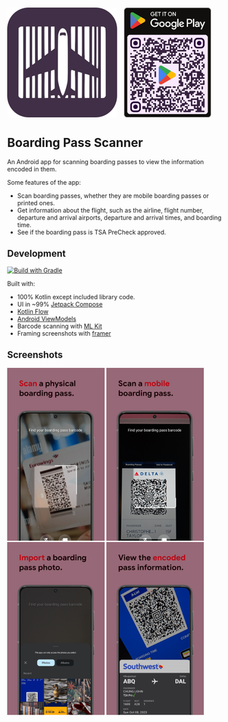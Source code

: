 <span><picture><img src="images/play_store_512_rounded.webp" width="256" alt="Logo icon"/></picture></span> &nbsp;&nbsp;
<a href='https://play.google.com/store/apps/details?id=ca.amandeep.bcbpscanner&pcampaignid=pcampaignidMKT-Other-global-all-co-prtnr-py-PartBadge-Mar2515-1'><img alt='Get it on Google Play' src='images/play_store_qr_code.webp' height="256"/></a> &nbsp;

# Boarding Pass Scanner

An Android app for scanning boarding passes to view the information encoded in them.

Some features of the app:
* Scan boarding passes, whether they are mobile boarding passes or printed ones.
* Get information about the flight, such as the airline, flight number, departure and arrival airports, departure and arrival times, and boarding time.
* See if the boarding pass is TSA PreCheck approved.

## Development
[![Build with Gradle](https://github.com/amandeepg/BoardingPassScanner/actions/workflows/gradle.yml/badge.svg)](https://github.com/amandeepg/BoardingPassScanner/actions/workflows/gradle.yml)

Built with:
* 100% Kotlin except included library code.
* UI in ~99% [Jetpack Compose](https://developer.android.com/jetpack/compose)
* [Kotlin Flow](https://kotlinlang.org/docs/flow.html)
* [Android ViewModels](https://developer.android.com/topic/libraries/architecture/viewmodel)
* Barcode scanning with [ML Kit](https://developers.google.com/ml-kit/vision/barcode-scanning)
* Framing screenshots with [framer](https://github.com/amandeepg/framer)

## Screenshots
<a href="https://raw.githubusercontent.com/amandeepg/BoardingPassScanner/master/images/framescr1.webp"><img src="images/framescr1.webp" width="45%"/></a> 
<a href="https://raw.githubusercontent.com/amandeepg/BoardingPassScanner/master/images/framescr2.webp"><img src="images/framescr2.webp" width="45%"/></a> 
<a href="https://raw.githubusercontent.com/amandeepg/BoardingPassScanner/master/images/framescr3.webp"><img src="images/framescr3.webp" width="45%"/></a> 
<a href="https://raw.githubusercontent.com/amandeepg/BoardingPassScanner/master/images/framescr4.webp"><img src="images/framescr4.webp" width="45%"/></a> 

